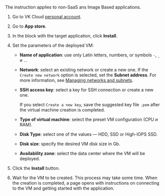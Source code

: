 <warn>

The instruction applies to non-SaaS ans Image Based applications.

</warn>

1. Go to VK Cloud [personal account](https://mcs.mail.ru/app/en).
1. Go to **App store**.
1. In the block with the target application, click **Install**.
1. Set the parameters of the deployed VM:

    - **Name of application**: use only Latin letters, numbers, or symbols `-`, `_` и `.`.
    - **Network**: select an existing network or create a new one. If the `Create new network` option is selected, set the **Subnet address**. For more information, see [Managing networks and subnets](/en/networks/vnet/operations/manage-net).
    - **SSH access key**: select a key for SSH connection or create a new one.

       If you select `Create a new key`, save the suggested key file `.pem` after the virtual machine creation is completed.

    - **Type of virtual machine**: select the preset VM configuration (CPU и RAM).
    - **Disk Type**: select one of the values — HDD, SSD or High-IOPS SSD.
    - **Disk size**: specify the desired VM disk size in Gb.
    - **Availability zone**: select the data center where the VM will be deployed.

1. Click the **Install** button.
1. Wait for the VM to be created. This process may take some time. When the creation is completed, a page opens with instructions on connecting to the VM and getting started with the application.
